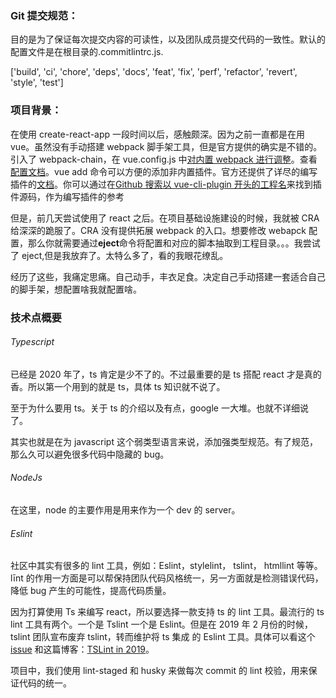 ### Git 提交规范：

目的是为了保证每次提交内容的可读性，以及团队成员提交代码的一致性。默认的配置文件是在根目录的.commitlintrc.js.

['build', 'ci', 'chore', 'deps', 'docs', 'feat', 'fix', 'perf', 'refactor', 'revert', 'style', 'test']

### 项目背景：

在使用 create-react-app 一段时间以后，感触颇深。因为之前一直都是在用 vue。虽然没有手动搭建 webpack 脚手架工具，但是官方提供的确实是不错的。引入了 webpack-chain，在 vue.config.js 中[对内置 webpack 进行调整](https://cli.vuejs.org/guide/webpack.html#simple-configuration)。查看[配置文档](https://cli.vuejs.org/config/)。vue add <plugin-name>命令可以方便的添加非内置插件。官方还提供了详尽的编写插件的[文档](https://cli.vuejs.org/dev-guide/plugin-dev.html)。你可以通过在[Github 搜索以 vue-cli-plugin 开头的工程名](https://github.com/search?o=desc&q=vue-cli-plugin&s=&type=Repositories)来找到插件源码，作为编写插件的参考

但是，前几天尝试使用了 react 之后。在项目基础设施建设的时候，我就被 CRA 给深深的跪服了。CRA 没有提供拓展 webpack 的入口。想要修改 webapck 配置，那么你就需要通过**eject**命令将配置和对应的脚本抽取到工程目录。。。我尝试了 eject,但是我放弃了。太特么多了，看的我眼花缭乱。

经历了这些，我痛定思痛。自己动手，丰衣足食。决定自己手动搭建一套适合自己的脚手架，想配置啥我就配置啥。

### 技术点概要

###### Typescript

已经是 2020 年了，ts 肯定是少不了的。不过最重要的是 ts 搭配 react 才是真的香。所以第一个用到的就是 ts，具体 ts 知识就不说了。

至于为什么要用 ts。关于 ts 的介绍以及有点，google 一大堆。也就不详细说了。

其实也就是在为 javascript 这个弱类型语言来说，添加强类型规范。有了规范，那么久可以避免很多代码中隐藏的 bug。

###### NodeJs

在这里，node 的主要作用是用来作为一个 dev 的 server。

###### Eslint

社区中其实有很多的 lint 工具，例如：Eslint，stylelint， tslint， htmllint 等等。līnt 的作用一方面是可以帮保持团队代码风格统一，另一方面就是检测错误代码，降低 bug 产生的可能性，提高代码质量。

因为打算使用 Ts 来编写 react，所以要选择一款支持 ts 的 lint 工具。最流行的 ts lint 工具有两个。一个是 Tslint 一个是 Eslint。但是在 2019 年 2 月份的时候，tslint 团队宣布废弃 tslint，转而维护将 ts 集成 的 Eslint 工具。具体可以看这个 [issue](https://github.com/palantir/tslint/issues/4534) 和这篇博客：[TSLint in 2019](https://medium.com/palantir/tslint-in-2019-1a144c2317a9)。

项目中，我们使用 lint-staged 和 husky 来做每次 commit 的 lint 校验，用来保证代码的统一。
